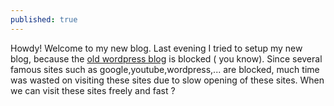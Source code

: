 ```yaml
---
published: true
---
```


Howdy! Welcome to my new blog. Last evening I tried to setup my new blog, because the [old wordpress blog](http://hwdong.wordpress.com) is blocked ( you know). Since several famous sites such as google,youtube,wordpress,... are blocked, much time was wasted on visiting these sites due to slow opening of these sites. When we can visit these sites freely and fast ? 
